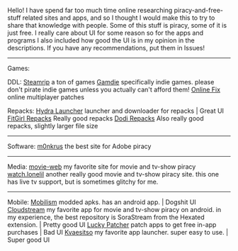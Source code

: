 Hello!
I have spend far too much time online researching piracy-and-free-stuff related sites and apps,
and so I thought I would make this to try to share that knowledge with people.
Some of this stuff is piracy, some of it is just free.
I really care about UI for some reason so for the apps and programs I also included how good the UI is in my opinion in the descriptions.
If you have any recommendations, put them in Issues!


________________________________________________________________________________________________

Games:

DDL:
[Steamrip](https://steamrip.com/) a ton of games
[Gamdie](https://gamdie.com/) specifically indie games. please don't pirate indie games unless you actually can't afford them!
[Online Fix](https://online-fix.me/) online multiplayer patches

Repacks:
[Hydra Launcher](https://hydralauncher.fun/) launcher and downloader for repacks | Great UI
[FitGirl Repacks](https://fitgirl-repacks.site/) Really good repacks
[Dodi Repacks](https://dodi-repacks.site/) Also really good repacks, slightly larger file size

_______________________________________________________________________________________________

Software:
[m0nkrus](https://w14.monkrus.ws/) the best site for Adobe piracy

______________________________________________________________________________________________

Media:
[movie-web](https://mw.lonelil.ru/) my favorite site for movie and tv-show piracy
[watch.lonelil](https://watch.lonelil.ru/) another really good movie and tv-show piracy site. this one has live tv support, but is sometimes glitchy for me.

______________________________________________________________________________________________

Mobile:
[Mobilism](https://forum.mobilism.me/) modded apks. has an android app. | Dogshit UI
[Cloudstream](https://recloudstream.github.io/csdocs/) my favorite app for movie and tv-show piracy on android. in my experience, the best repository is SoraStream from the Hexated extension. | Pretty good UI
[Lucky Patcher](https://www.luckypatchers.com/) patch apps to get free in-app purchases | Bad UI
[Kvaesitso](https://kvaesitso.mm20.de/) my favorite app launcher. super easy to use. | Super good UI
